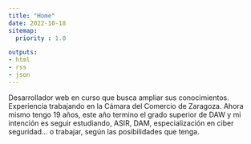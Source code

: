 ```yaml
---
title: "Home"
date: 2022-10-18
sitemap:
  priority : 1.0

outputs:
- html
- rss
- json
---
```

Desarrollador web en curso que busca ampliar sus conocimientos.   Experiencia trabajando en la Cámara del Comercio de Zaragoza. Ahora mismo tengo 19 años, este año termino el grado superior de DAW y mi intención es seguir estudiando, ASIR, DAM, especialización en ciber seguridad... o trabajar, según las posibilidades que tenga.
